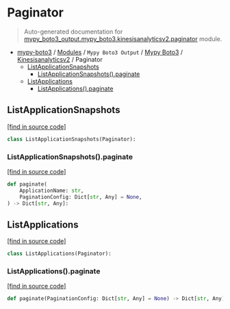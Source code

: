# Paginator

> Auto-generated documentation for [mypy_boto3_output.mypy_boto3.kinesisanalyticsv2.paginator](https://github.com/vemel/mypy_boto3/blob/master/mypy_boto3_output/mypy_boto3/kinesisanalyticsv2/paginator.py) module.

- [mypy-boto3](../../../README.md#mypy_boto3) / [Modules](../../../MODULES.md#mypy-boto3-modules) / `Mypy Boto3 Output` / [Mypy Boto3](../index.md#mypy-boto3) / [Kinesisanalyticsv2](index.md#kinesisanalyticsv2) / Paginator
    - [ListApplicationSnapshots](#listapplicationsnapshots)
        - [ListApplicationSnapshots().paginate](#listapplicationsnapshotspaginate)
    - [ListApplications](#listapplications)
        - [ListApplications().paginate](#listapplicationspaginate)

## ListApplicationSnapshots

[[find in source code]](https://github.com/vemel/mypy_boto3/blob/master/mypy_boto3_output/mypy_boto3/kinesisanalyticsv2/paginator.py#L9)

```python
class ListApplicationSnapshots(Paginator):
```

### ListApplicationSnapshots().paginate

[[find in source code]](https://github.com/vemel/mypy_boto3/blob/master/mypy_boto3_output/mypy_boto3/kinesisanalyticsv2/paginator.py#L12)

```python
def paginate(
    ApplicationName: str,
    PaginationConfig: Dict[str, Any] = None,
) -> Dict[str, Any]:
```

## ListApplications

[[find in source code]](https://github.com/vemel/mypy_boto3/blob/master/mypy_boto3_output/mypy_boto3/kinesisanalyticsv2/paginator.py#L18)

```python
class ListApplications(Paginator):
```

### ListApplications().paginate

[[find in source code]](https://github.com/vemel/mypy_boto3/blob/master/mypy_boto3_output/mypy_boto3/kinesisanalyticsv2/paginator.py#L21)

```python
def paginate(PaginationConfig: Dict[str, Any] = None) -> Dict[str, Any]:
```
